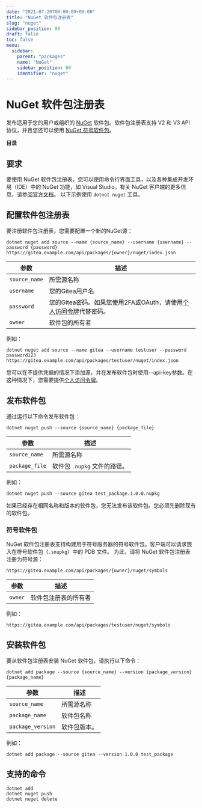 ```yaml
---
date: "2021-07-20T00:00:00+00:00"
title: "NuGet 软件包注册表"
slug: "nuget"
sidebar_position: 80
draft: false
toc: false
menu:
  sidebar:
    parent: "packages"
    name: "NuGet"
    sidebar_position: 80
    identifier: "nuget"
---
```


# NuGet 软件包注册表

发布适用于您的用户或组织的 [NuGet](https://www.nuget.org/) 软件包。软件包注册表支持 V2 和 V3 API 协议，并且您还可以使用 [NuGet 符号软件包](https://docs.microsoft.com/en-us/nuget/create-packages/symbol-packages-snupkg)。

**目录**


## 要求

要使用 NuGet 软件包注册表，您可以使用命令行界面工具，以及各种集成开发环境（IDE）中的 NuGet 功能，如 Visual Studio。有关 NuGet 客户端的更多信息，请参[阅官方文档](https://docs.microsoft.com/en-us/nuget/install-nuget-client-tools)。
以下示例使用 `dotnet nuget` 工具。

## 配置软件包注册表

要注册软件包注册表，您需要配置一个新的NuGet源：

```shell
dotnet nuget add source --name {source_name} --username {username} --password {password} https://gitea.example.com/api/packages/{owner}/nuget/index.json
```

| 参数          | 描述                                                                                                                                   |
| ------------- | -------------------------------------------------------------------------------------------------------------------------------------- |
| `source_name` | 所需源名称                                                                                                                             |
| `username`    | 您的Gitea用户名                                                                                                                        |
| `password`    | 您的Gitea密码。如果您使用2FA或OAuth，请使用[个人访问令牌](development/api-usage.md#通过-api-认证)代替密码。 |
| `owner`       | 软件包的所有者                                                                                                                         |

例如：

```shell
dotnet nuget add source --name gitea --username testuser --password password123 https://gitea.example.com/api/packages/testuser/nuget/index.json
```

您可以在不提供凭据的情况下添加源，并在发布软件包时使用--api-key参数。在这种情况下，您需要提供[个人访问令牌](development/api-usage.md#通过-api-认证)。

## 发布软件包

通过运行以下命令发布软件包：

```shell
dotnet nuget push --source {source_name} {package_file}
```

| 参数           | 描述                         |
| -------------- | ---------------------------- |
| `source_name`  | 所需源名称                   |
| `package_file` | 软件包 `.nupkg` 文件的路径。 |

例如：

```shell
dotnet nuget push --source gitea test_package.1.0.0.nupkg
```

如果已经存在相同名称和版本的软件包，您无法发布该软件包。您必须先删除现有的软件包。

### 符号软件包

NuGet 软件包注册表支持构建用于符号服务器的符号软件包。客户端可以请求嵌入在符号软件包（`.snupkg`）中的 PDB 文件。
为此，请将 NuGet 软件包注册表注册为符号源：

```
https://gitea.example.com/api/packages/{owner}/nuget/symbols
```

| 参数    | 描述                 |
| ------- | -------------------- |
| `owner` | 软件包注册表的所有者 |

例如：

```
https://gitea.example.com/api/packages/testuser/nuget/symbols
```

## 安装软件包

要从软件包注册表安装 NuGet 软件包，请执行以下命令：

```shell
dotnet add package --source {source_name} --version {package_version} {package_name}
```

| 参数              | 描述         |
| ----------------- | ------------ |
| `source_name`     | 所需源名称   |
| `package_name`    | 软件包名称   |
| `package_version` | 软件包版本。 |

例如：

```shell
dotnet add package --source gitea --version 1.0.0 test_package
```

## 支持的命令

```
dotnet add
dotnet nuget push
dotnet nuget delete
```
